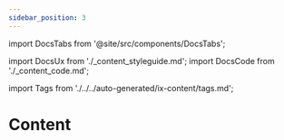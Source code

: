 ```yaml
---
sidebar_position: 3
---
```


import DocsTabs from '@site/src/components/DocsTabs';

import DocsUx from './\_content_styleguide.md';
import DocsCode from './\_content_code.md';

import Tags from './../../auto-generated/ix-content/tags.md';

# Content

<Tags />

<br/><br/>

<DocsTabs styleguide={DocsUx} code={DocsCode} />

